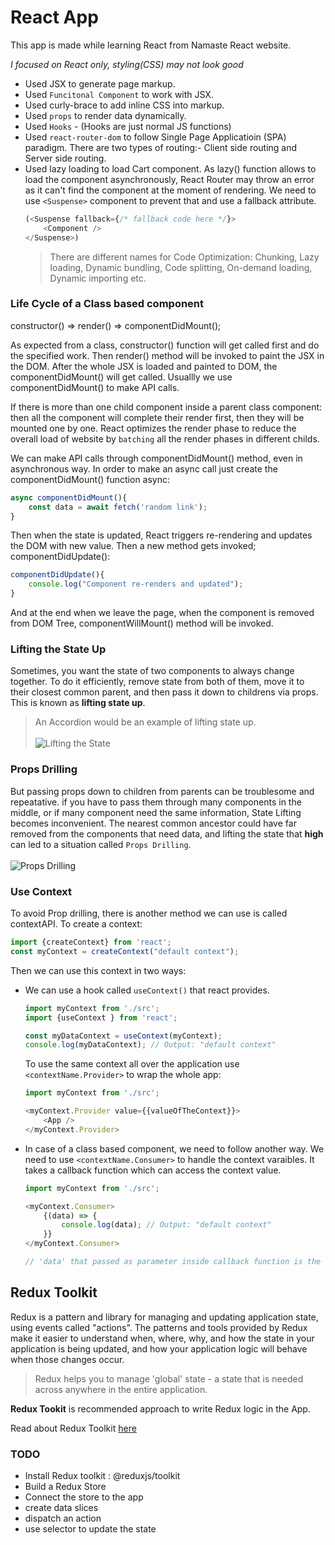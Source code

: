 # React App 

This app is made while learning React from Namaste React website.

*I focused on React only, styling(CSS) may not look good*


- Used JSX to generate page markup.
- Used `Funcitonal Component` to work with JSX.
- Used curly-brace to add inline CSS into markup.
- Used `props` to render data dynamically.
- Used `Hooks` - (Hooks are just normal JS functions)
- Used `react-router-dom` to follow Single Page Applicatioin (SPA) paradigm. There are two types of routing:- Client side routing and Server side routing.
- Used lazy loading to load Cart component. As lazy() function allows to load the component asynchronously, React Router may throw an error as it can't find the component at the moment of rendering. We need to use `<Suspense>` component to prevent that and use a fallback attribute.
    ```javascript
    (<Suspense fallback={/* fallback code here */}>
        <Component />
    </Suspense>)
    ```
    >There are different names for Code Optimization: Chunking, Lazy loading, Dynamic bundling, Code splitting, On-demand loading, Dynamic importing etc.

### Life Cycle of a Class based component

constructor() => render() => componentDidMount();

As expected from a class, constructor() function will get called first and do the specified work. Then render() method will be invoked to paint the JSX in the DOM. After the whole JSX is loaded and painted to DOM, the componentDidMount() will get called. Usuallly we use componentDidMount() to make API calls.

If there is more than one child component inside a parent class component: then all the component will complete their render first, then they will be mounted one by one. React optimizes the render phase to reduce the overall load of website by `batching` all the render phases in different childs.

We can make API calls through componentDidMount() method, even in asynchronous way. In order to make an async call just create the componentDidMount() function async:
```javascript
async componentDidMount(){
    const data = await fetch('random link');
}
```
Then when the state is updated, React triggers re-rendering and updates the DOM with new value. Then a new method gets invoked; componentDidUpdate():
```javascript
componentDidUpdate(){
    console.log("Component re-renders and updated");
}
```
And at the end when we leave the page, when the component is removed from DOM Tree, componentWillMount() method will be invoked.

### Lifting the State Up

Sometimes, you want the state of two components to always change together. To do it efficiently, remove state from both of them, move it to their closest common parent, and then pass it down to childrens via props. This is known as **lifting state up**.
> An Accordion would be an example of lifting state up.
\
\
![Lifting the State](https://react.dev/_next/image?url=%2Fimages%2Fdocs%2Fdiagrams%2Fpassing_data_lifting_state.dark.png&w=640&q=75)

### Props Drilling

But passing props down to children from parents can be troublesome and repeatative. if you have to pass them through many components in the middle, or if many component need the same information, State Lifting becomes inconvenient. The nearest common ancestor could have far removed from the components that need data, and lifting the state that **high** can led to a situation called `Props Drilling`.
\
\
![Props Drilling](https://react.dev/_next/image?url=%2Fimages%2Fdocs%2Fdiagrams%2Fpassing_data_prop_drilling.dark.png&w=640&q=75)

### Use Context
To avoid Prop drilling, there is another method we can use is called contextAPI. To create a context:
```js
import {createContext} from 'react';
const myContext = createContext("default context");
```
Then we can use this context in two ways:
- We can use a hook called `useContext()` that react provides.
    ```js
    import myContext from './src';
    import {useContext } from 'react';

    const myDataContext = useContext(myContext);
    console.log(myDataContext); // Output: "default context"
    ```
    To use the same context all over the application use `<contextName.Provider>` to wrap the whole app:
    ```js
    import myContext from './src';

    <myContext.Provider value={{valueOfTheContext}}>
        <App />
    </myContext.Provider>
    ```
- In case of a class based component, we need to follow another way. We need to use `<contextName.Consumer>` to handle the context varaibles. It takes a callback function which can access the context value.
    ```js
    import myContext from './src';
    
    <myContext.Consumer>
        {(data) => {
            console.log(data); // Output: "default context"
        }}
    </myContext.Consumer>

    // 'data' that passed as parameter inside callback function is the context value.
    ```


## Redux Toolkit

Redux is a pattern and library for managing and updating application state, using events called "actions". The patterns and tools provided by Redux make it easier to understand when, where, why, and how the state in your application is being updated, and how your application logic will behave when those changes occur.

> Redux helps you to manage 'global' state - a state that is needed across anywhere in the entire application.

**Redux Tookit** is recommended approach to write Redux logic in the App.

Read about Redux Toolkit [here](https://redux-toolkit.js.org/)

### TODO
- Install Redux toolkit : @reduxjs/toolkit
- Build a Redux Store
- Connect the store to the app
- create data slices
- dispatch an action
- use selector to update the state